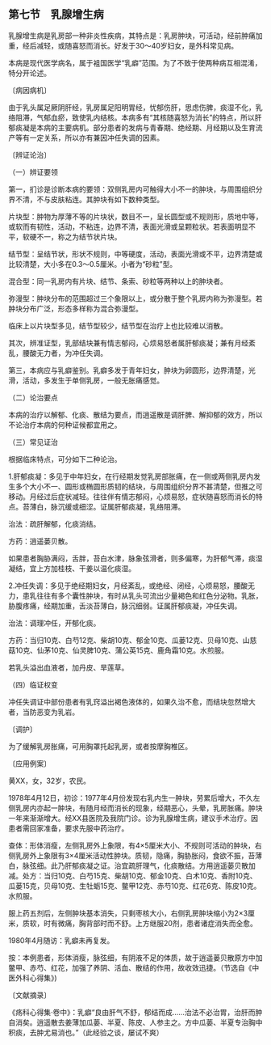 ## 第七节　乳腺增生病

乳腺增生病是乳房部一种非炎性疾病，其特点是：乳房肿块，可活动，经前肿痛加重，经后减轻，或随喜怒而消长。好发于30〜40岁妇女，是外科常见病。

本病是现代医学病名，属于袓国医学“乳癖”范围。为了不致于使两种病互相混淆，特分开论述。

〔病因病机〕

由于乳头属足厥阴肝经，乳房属足阳明胃经，忧郁伤肝，思虑伤脾，痰湿不化，乳络阻滞，气郁血瘀，致使乳内结核。本病多有“其核随喜怒为消长”的特点，所以肝郁痰凝是本病的主要病机。部分患者的发病与青春期、绝经期、月经期以及生育流产等有一定关系，所以亦有兼因冲任失调的因素。

〔辨证论治〕

（一）辨证要领

第一，扪诊是诊断本病的要领：双侧乳房内可触得大小不一的肿块，与周围组织分界不清，不与皮肤粘连。其肿块有如下数种类型。

片块型：肿物为厚薄不等的片块状，数目不一，呈长圆型或不规则形，质地中等，或软而有韧性，活动，不粘连，边界不清，表面光滑或呈颗粒状。若表面明显不平，软硬不一，称之为结节状片块。

结节型：呈结节状，形状不规则，中等硬度，活动，表面光滑或不平，边界清楚或比较清楚，大小多在0.3〜0.5厘米。小者为“砂粒”型。

混合型：同一乳房内有片块、结节、条索、砂粒等两种以上的肿块者。

弥漫型：肿块分布的范围超过三个象限以上，或分散于整个乳房内称为弥漫型。若肿块分布广泛，形态多样称为混合弥漫型。

临床上以片块型多见，结节型较少，结节型在治疗上也比较难以消散。

其次，辨准证型，乳部结块兼有情志郁闷，心烦易怒者属肝郁痰凝；兼有月经紊乱，腰酸无力者，为冲任失调。

第三，本病应与乳癖鉴别。乳癖多发于青年妇女，肿块为卵圆形，边界清楚，光滑，活动，多发生于单侧乳房，一般无胀痛感觉。

（二）论治要点

本病的治疗以解郁、化痰、散结为要点，而逍遥散是调肝脾、解抑郁的效方，所以不论治疗本病的何种证候都宜用之。

（三）常见证治

根据临床特点，可分如下二种论治。

1.肝郁痰凝：多见于中年妇女，在行经期发觉乳房部胀痛，在一侧或两侧乳房内发生多个大小不一、圆形或椭圆形质韧的结块，与周围组织分界不甚清楚，但推之可移动。月经过后症状减轻。往往伴有情志郁闷，心烦易怒，症状随喜怒而消长的特点。苔薄白，脉沉缓或细涩。证属肝郁痰凝，乳络阻滞。

治法：疏肝解郁，化痰消结。

方药：逍遥蒌贝散。

如果患者胸胁满闷，舌胖，苔白水津，脉象弦滑者，则多偏寒，为肝郁气滞，痰湿凝结，宜上方加桂枝、干姜以温化痰湿。

2.冲任失调：多见于绝经期妇女，月经紊乱，或绝经、闭经，心烦易怒，腰酸无力，患乳往往有多个囊性肿块，有时从乳头可流出少量褐色和红色分泌物。乳胀，胁腹疼痛，经期加重，舌淡苔薄白，脉沉细弱。证属肝郁痰凝，冲任失调。

治法：调理冲任，开郁化痰。

方药：当归10克、白芍12克、柴胡10克、郁金10克、瓜蒌12克、贝母10克、山慈菇10克、仙茅10克、仙灵脾10克、蒲公英15克、鹿角霜10克。水煎服。

若乳头溢出血液者，加丹皮、旱莲草。

（四）临证权变

冲任失调证中部份患者有乳窍溢出褐色液体的，如果久治不愈，而结块忽然增大者，当防恶变为乳岩。

〔调护〕

为了缓解乳房胀痛，可用胸罩托起乳房，或者按摩胸椎区。

〔应用例案〕

黄XX，女，32岁，农民。

1978年4月12日，初诊：1977年4月份发现右乳内生一肿块，劳累后增大，不久左侧乳房内亦起一肿块，有随月经而消长的现象，经期恶心，头晕，乳房胀痛。肿块一年来渐渐增大。经XX县医院及我院门诊。诊为乳腺增生病，建议手术治疗。因患者需回家准备，要求先服中药治疗。

查体：形体消瘦，左侧乳房外上象限，有4×5厘米大小、不规则可活动的肿块，右侧乳房外上象限有3×4厘米活动性肿块。质韧，隐痛，胸胁胀闷，食欲不振，苔薄白，脉弦细。此乃肝郁痰凝之证。治宜疏肝理气，化痰散结。方用逍遥蒌贝散加减。处方：当归10克、白芍15克、柴胡10克、郁金10克、白术10克、香附10克、瓜蒌15克，贝母10克、生牡蛎15克、鳖甲12克、赤芍10克、红花6克、陈皮10克。水煎服。

服上药五剂后，左侧肿块基本消失，只剩枣核大小，右侧乳房肿块缩小为2×3厘米，质软，时有微痛，胸背部时而不舒。上方继服20剂，患者诸症消失而全愈。

1980年4月随访：乳癖未再复发。

按：本例患者，形体消瘦，脉弦细，有阴液不足的体质，故于逍遥蒌贝散原方中加鳖甲、赤芍、红花，加强了养阴、活血、散结的作用，故收效迅捷。（节选自《中医外科心得集》)

〔文献摘录〕

《疡科心得集·卷中》：乳癖“良由肝气不舒，郁结而成……治法不必治胃，治肝而肿自消矣。逍遥散去姜薄加瓜蒌、半夏、陈皮、人参主之。方中瓜蒌、半夏专治胸中积痰，去肿尤易消也。”（此经验之谈，屡试不爽）
